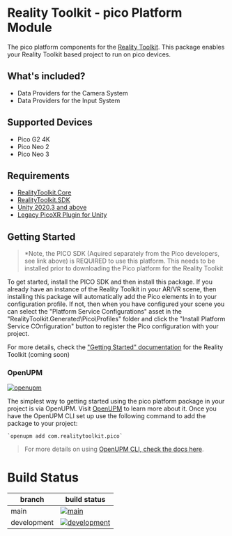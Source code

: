 # Reality Toolkit - pico Platform Module

The pico platform components for the [Reality Toolkit](https://github.com/realitycollective/com.realitytoolkit.core). This package enables your Reality Toolkit based project to run on pico devices.

## What's included?

- Data Providers for the Camera System
- Data Providers for the Input System

## Supported Devices

- Pico G2 4K
- Pico Neo 2
- Pico Neo 3

## Requirements

- [RealityToolkit.Core](https://github.com/realitycollective/com.realitytoolkit.core)
- [RealityToolkit.SDK](https://github.com/realitycollective/com.realitytoolkit.sdk)
- [Unity 2020.3 and above](https://unity.com/)
- [Legacy PicoXR Plugin for Unity](https://developer.pico-interactive.com/sdk/index?id=8&device_id=1&platform_id=1)

## Getting Started

> *Note, the PICO SDK (Aquired separately from the Pico developers, see link above) is REQUIRED to use this platform.  This needs to be installed prior to downloading the Pico platform for the Reality Toolkit

To get started, install the PICO SDK and then install this package.  If you already have an instance of the Reality Toolkit in your AR/VR scene, then installing this package will automatically add the Pico elements in to your configuration profile.  If not, then when you have configured your scene you can select the "Platform Service Configurations" asset in the "RealityToolkit.Generated\Pico\Profiles" folder and click the "Install Platform Service COnfiguration" button to register the Pico configuration with your project.

For more details, check the ["Getting Started" documentation](http://realitycollective.github.io/) for the Reality Toolkit (coming soon)

### OpenUPM
<!-- Check openUPM links and details -->

[![openupm](https://img.shields.io/npm/v/com.realitytoolkit.pico?label=openupm&registry_uri=https://package.openupm.com)](https://openupm.com/packages/com.realitytoolkit.pico/)

The simplest way to getting started using the pico platform package in your project is via OpenUPM. Visit [OpenUPM](https://openupm.com/docs/) to learn more about it. Once you have the OpenUPM CLI set up use the following command to add the package to your project:

```
`openupm add com.realitytoolkit.pico`
```

> For more details on using [OpenUPM CLI, check the docs here](https://github.com/openupm/openupm-cli#installation).

# Build Status
<!-- Check build status links and details -->

| branch | build status |
| --- | --- |
| main | [![main](https://github.com/realitycollective/com.realitytoolkit.pico/actions/workflows/buildupmpackages.yml/badge.svg?branch=main)](https://github.com/realitycollective/com.realitytoolkit.pico/actions/workflows/buildupmpackages.yml) |
| development | [![development](https://github.com/realitycollective/com.realitytoolkit.pico/actions/workflows/buildupmpackages.yml/badge.svg?branch=development)](https://github.com/realitycollective/com.realitytoolkit.pico/actions/workflows/buildupmpackages.yml) |

